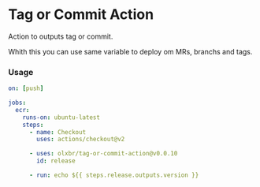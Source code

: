 # Tag or Commit Action

Action to outputs tag or commit.

Whith this you can use same variable to deploy om MRs, branchs and tags.

### Usage

```yaml
on: [push]

jobs:
  ecr:
    runs-on: ubuntu-latest
    steps:
      - name: Checkout
        uses: actions/checkout@v2

      - uses: olxbr/tag-or-commit-action@v0.0.10
        id: release

      - run: echo ${{ steps.release.outputs.version }}
```